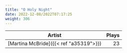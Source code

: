 ```yaml
---
title: "O Holy Night"
date: 2022-12-08/2022T07:17:25
weight: 306
---
```




 Artist | Plays 
----- | -----:
[Martina McBride]({{< ref "a35319">}}) | 23
